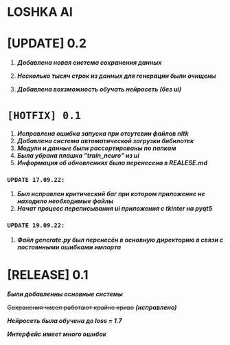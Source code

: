 # LOSHKA AI

# [UPDATE] 0.2

1. ***Добавлена новая система сохранения данных***

2. ***Несколько тысяч строк из данных для генерации были очищены***

3. ***Добавлена вохзможность обучать нейросеть (без ui)***

# `[HOTFIX] 0.1`
1. ***Исправлена ошибка запуска при отсутсвии файлов nltk***
2. ***Добавлена система автоматической загрузки бибилотек***
3. ***Модули и данные были рассортированы по папкам***
4. ***Была убрана плашка "train_neuro" из ui***
5. ***Информация об обновлениях была перенесена в REALESE.md***

### `UPDATE 17.09.22:` 

1. ***Был исправлен критический баг при котором приложение не находило необходимые файлы***
2. ***Начат процесс переписывания ui приложения с tkinter на pyqt5***

### `UPDATE 19.09.22:` 

1. ***Файл generate.py был перенесён в основную директорию в связи с постоянными ошибками импорта***


# [RELEASE] 0.1

***Были добавленны основные системы***

~~Сохранения чисел работают крайне криво~~ ***(исправлено)***

***Нейросеть была обучена до loss = 1.7***

***Интерфейс имеет много ошибок***
